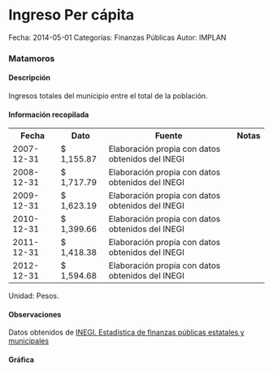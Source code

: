 Ingreso Per cápita
=====

Fecha: 2014-05-01
Categorías: Finanzas Públicas
Autor: IMPLAN

### Matamoros

#### Descripción

Ingresos totales del municipio entre el total de la población.

#### Información recopilada

<table class="table table-hover table-bordered">
  <tr><th>Fecha</th><th>Dato</th><th>Fuente</th><th>Notas</th></tr>
  <tr><td>2007-12-31</td><td>$ 1,155.87</td><td>Elaboración propia con datos obtenidos del INEGI</td><td></td></tr>
  <tr><td>2008-12-31</td><td>$ 1,717.79</td><td>Elaboración propia con datos obtenidos del INEGI</td><td></td></tr>
  <tr><td>2009-12-31</td><td>$ 1,623.19</td><td>Elaboración propia con datos obtenidos del INEGI</td><td></td></tr>
  <tr><td>2010-12-31</td><td>$ 1,399.66</td><td>Elaboración propia con datos obtenidos del INEGI</td><td></td></tr>
  <tr><td>2011-12-31</td><td>$ 1,418.38</td><td>Elaboración propia con datos obtenidos del INEGI</td><td></td></tr>
  <tr><td>2012-12-31</td><td>$ 1,594.68</td><td>Elaboración propia con datos obtenidos del INEGI</td><td></td></tr>
</table>

Unidad: Pesos.

#### Observaciones

Datos obtenidos de [INEGI. Estadística de finanzas públicas estatales y municipales](http://www.inegi.org.mx/sistemas/olap/Proyectos/bd/continuas/finanzaspublicas/FPMun.asp?s=est&c=11289&proy=efipem_fmun)

#### Gráfica

<div id="Morrishqmdmymi" class="grafica"></div>
  <!-- JAVASCRIPT DE LA GRAFICA EN Morrishqmdmymi -->
  <script>
  new Morris.Bar({
    element: 'Morrishqmdmymi',
    data: [
      { fecha: '2007-12-31', dato: 1155.87 },
      { fecha: '2008-12-31', dato: 1717.79 },
      { fecha: '2009-12-31', dato: 1623.19 },
      { fecha: '2010-12-31', dato: 1399.66 },
      { fecha: '2011-12-31', dato: 1418.38 },
      { fecha: '2012-12-31', dato: 1594.68 }
    ],
    xkey: 'fecha',
    ykeys: ['dato'],
    labels: ['Dato']
  });
  </script>
